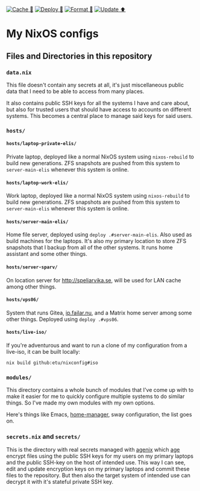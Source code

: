 [![Cache 📝](https://github.com/etu/nixconfig/actions/workflows/cache.yml/badge.svg)](https://github.com/etu/nixconfig/actions/workflows/cache.yml)
[![Deploy 🚀](https://github.com/etu/nixconfig/actions/workflows/deploy.yml/badge.svg)](https://github.com/etu/nixconfig/actions/workflows/deploy.yml)
[![Format 🔎](https://github.com/etu/nixconfig/actions/workflows/format.yml/badge.svg)](https://github.com/etu/nixconfig/actions/workflows/format.yml)
[![Update ⬆️](https://github.com/etu/nixconfig/actions/workflows/update.yml/badge.svg)](https://github.com/etu/nixconfig/actions/workflows/update.yml)

# My NixOS configs

##  Files and Directories in this repository

### `data.nix`

This file doesn't contain any secrets at all, it's just miscellaneous
public data that I need to be able to access from many places.

It also contains public SSH keys for all the systems I have and care
about, but also for trusted users that should have access to accounts
on different systems. This becomes a central place to manage said keys
for said users.

### `hosts/`

#### `hosts/laptop-private-elis/`

Private laptop, deployed like a normal NixOS system using
`nixos-rebuild` to build new generations. ZFS snapshots are pushed
from this system to `server-main-elis` whenever this system is online.

#### `hosts/laptop-work-elis/`

Work laptop, deployed like a normal NixOS system using `nixos-rebuild`
to build new generations. ZFS snapshots are pushed from this system to
`server-main-elis` whenever this system is online.

#### `hosts/server-main-elis/`

Home file server, deployed using `deploy .#server-main-elis`. Also
used as build machines for the laptops. It's also my primary location
to store ZFS snapshots that I backup from all of the other systems. It
runs home assistant and some other things.

#### `hosts/server-sparv/`

On location server for http://speliarvika.se, will be used for LAN
cache among other things.

#### `hosts/vps06/`

System that runs Gitea, [ip.failar.nu](https://ip.failar.nu/), and a
Matrix home server among some other things. Deployed using `deploy
.#vps06`.

#### `hosts/live-iso/`

If you're adventurous and want to run a clone of my configuration from
a live-iso, it can be built locally:

```sh
nix build github:etu/nixconfig#iso
```

### `modules/`

This directory contains a whole bunch of modules that I've come up
with to make it easier for me to quickly configure multiple systems to
do similar things. So I've made my own modules with my own options.

Here's things like Emacs,
[home-manager](https://github.com/nix-community/home-manager), sway
configuration, the list goes on.

### `secrets.nix` and `secrets/`

This is the directory with real secrets managed with
[agenix](https://github.com/ryantm/agenix) which
[age](https://github.com/FiloSottile/age) encrypt files using the
public SSH keys for my users on my primary laptops and the public
SSH-key on the host of intended use. This way I can see, edit and
update encryption keys on my primary laptops and commit these files to
the repository. But then also the target system of intended use can
decrypt it with it's stateful private SSH key.
